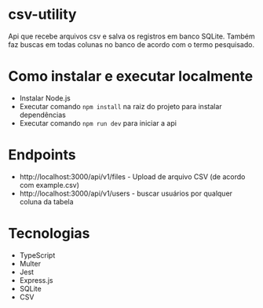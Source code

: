 # csv-utility

Api que recebe arquivos csv e salva os registros em banco SQLite. Também faz buscas em todas colunas no banco de acordo com o termo pesquisado.

# Como instalar e executar localmente

- Instalar Node.js
- Executar comando  ```npm install``` na raiz do projeto para instalar dependências
- Executar comando ```npm run dev``` para iniciar a api

# Endpoints
- http://localhost:3000/api/v1/files - Upload de arquivo CSV (de acordo com example.csv)
- http://localhost:3000/api/v1/users - buscar usuários por qualquer coluna da tabela

# Tecnologias
- TypeScript
- Multer
- Jest
- Express.js
- SQLite
- CSV
